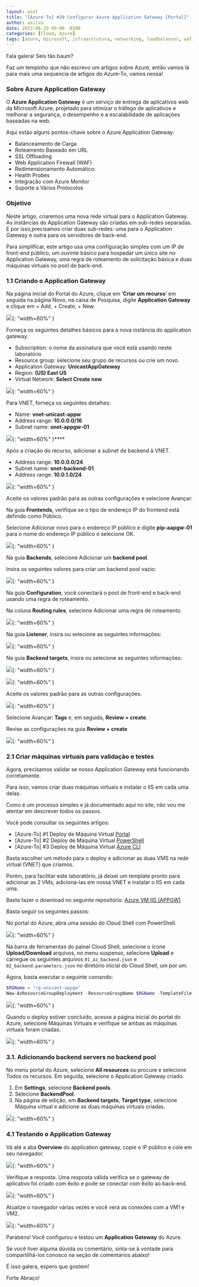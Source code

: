 ```yaml
---
layout: post
title: "[Azure-To] #20 Configurar Azure Application Gateway [Portal]"
author: asilva
date: 2023-06-20 09:00 -0300
categories: [Cloud, Azure]
tags: [azure, microsoft, infraestrutura, networking, loadbalancer, waf, gateway, applicationgateway]
---
```


Fala galera! Seis tão baum?

Faz um tempinho que não escrevo um artigos sobre Azure, então vamos lá para mais uma sequencia de artigos do Azure-To, vamos nessa!

### **Sobre Azure Application Gateway**

O **Azure Application Gateway** é um serviço de entrega de aplicativos web da Microsoft Azure, projetado para otimizar o tráfego de aplicativos e melhorar a segurança, o desempenho e a escalabilidade de aplicações baseadas na web.

Aqui estão alguns pontos-chave sobre o Azure Application Gateway:

- Balanceamento de Carga
- Roteamento Baseado em URL
- SSL Offloading
- Web Application Firewall (WAF)
- Redimensionamento Automático:
- Health Probes
- Integração com Azure Monitor
- Suporte a Vários Protocolos

### **Objetivo**

Neste artigo, criaremos uma nova rede virtual para o Application Gateway. As instâncias do Application Gateway são criadas em sub-redes separadas. E por isso,precisamos criar duas sub-redes: uma para o Application Gateway e outra para os servidores de back-end.

Para simplificar, este artigo usa uma configuração simples com um IP de front-end público, um ouvinte básico para hospedar um único site no Application Gateway, uma regra de roteamento de solicitação básica e duas máquinas virtuais no pool de back-end.

### **1.1 Criando o Application Gateway**

Na página inicial do Portal do Azure, clique em ‘**Criar um recurso**’ em seguida na página Novo, na caixa de Pesquisa, digite **Application Gateway** e clique em + Add, + Create, + New.

![](/assets/img/71/appgw01.png){: "width=60%" }

Forneça os seguintes detalhes básicos para a nova instância do application gateway.

- Subscription: o nome da assinatura que você está usando neste laboratório
- Resource group: selecione seu grupo de recursos ou crie um novo.
- Application Gateway: **UnicastAppGateway**
- Region: **(US) East US**
- Virtual Network: **Select Create new**

![](/assets/img/71/appgw02.png){: "width=60%" }

Para VNET, forneça os seguintes detalhes:

- Name: **vnet-unicast-appw**
- Address range: **10.0.0.0/16**
- Subnet name: **snet-appgw-01**

![](/assets/img/71/appgw03.png){: "width=60%" }****

Após a criação do recurso, adicionar a subnet de backend à VNET.

- Address range: **10.0.0.0/24**
- Subnet name: **snet-backend-01**
- Address range: **10.0.1.0/24**

![](/assets/img/71/appgw04.png){: "width=60%" }

Aceite os valores padrão para as outras configurações e selecione Avançar:

Na guia **Frontends**, verifique se o tipo de endereço IP do frontend está definido como Público.

Selecione Adicionar novo para o endereço IP público e digite **pip-aapgw-01** para o nome do endereço IP público e selecione OK.

![](/assets/img/71/appgw05.png){: "width=60%" }

Na guia **Backends**, selecione Adicionar um **backend pool**.

Insira os seguintes valores para criar um backend pool vazio:

![](/assets/img/71/appgw06.png){: "width=60%" }

Na guia **Configuration**, você conectará o pool de front-end e back-end usando uma regra de roteamento.

Na coluna **Routing rules**, selecione Adicionar uma regra de roteamento.

![](/assets/img/71/appgw07.png){: "width=60%" }

Na guia **Listener**, insira ou selecione as seguintes informações:

![](/assets/img/71/appgw08.png){: "width=60%" }

Na guia **Backend targets**, insira ou selecione as seguintes informações:

![](/assets/img/71/appgw09.png){: "width=60%" }

![](/assets/img/71/appgw10.png){: "width=60%" }

Aceite os valores padrão para as outras configurações.

![](/assets/img/71/appgw11.png){: "width=60%" }

Selecione Avançar: **Tags** e, em seguida, **Review + create**.

Revise as configurações na guia **Review + create**

![](/assets/img/71/appgw12.png){: "width=60%" }

### **2.1 Criar máquinas virtuais para validação e testes**

Agora, precisamos validar se nosso Application Gateway está funcionando corretamente.

Para isso, vamos criar duas máquinas virtuais e instalar o IIS em cada uma delas.

Como é um processo simples e já documentado aqui no site, não vou me atentar em descrever todos os passos.

Você pode consultar os seguintes artigos:

- [Azure-To] #1 Deploy de Máquina Virtual [Portal](https://unicast.com.br/posts/azure-to-1-deploy-de-maquina-virtual-portal/)
- [Azure-To] #2 Deploy de Máquina Virtual [PowerShell](https://unicast.com.br/posts/azure-to-2-deploy-de-maquina-virtual-powershell/)
- [Azure-To] #3 Deploy de Máquina Virtual [Azure CLI](https://unicast.com.br/posts/azure-to-3-deploy-de-maquina-virtual-azure-cli/)

Basta escolher um método para o deploy e adicionar as duas VMS na rede virtual (VNET) que criamos.

Porém, para facilitar este laboratório, já deixei um template pronto para adicionar as 2 VMs, adiciona-las em nossa VNET e instalar o IIS em cada uma.

Basta fazer o download no seguinte repositório: <a href="https://github.com/asilvajunior/azure-script-tools/tree/main/Azure%20VM%20IIS%20(APPGW)" target="_blank"> Azure VM IIS (APPGW)</a>

Basta seguir os seguintes passos:

No portal do Azure, abra uma sessão do Cloud Shell com PowerShell.

![](/assets/img/71/appgw13.png){: "width=60%" }

Na barra de ferramentas do painel Cloud Shell, selecione o ícone **Upload/Download**  arquivos, no menu suspenso, selecione **Upload** e carregue os seguintes arquivos `01_az_backend.json` e `02_backend.parameters.json` no diretório inicial do Cloud Shell, um por um.

Agora, basta executar o seguinte comando:

````powershell
$RGName = "rg-unicast-appgw"
New-AzResourceGroupDeployment -ResourceGroupName $RGName -TemplateFile 01_az_backend.json -TemplateParameterFile 02_az_backend.parameters.json
````

![](/assets/img/71/appgw14.png){: "width=60%" }

Quando o deploy estiver concluído, acesse a página inicial do portal do Azure, selecione Máquinas Virtuais e verifique se ambas as máquinas virtuais foram criadas.

![](/assets/img/71/appgw15.png){: "width=60%" }

### **3.1. Adicionando backend servers no backend pool**

No menu portal do Azure, selecione **All resources** ou procure e selecione Todos os recursos. Em seguida, selecione o Application Gateway criado.

1. Em **Settings**, selecione **Backend pools**.
2. Selecione **BackendPool**.
3. Na página de edição, em **Backend targets**, **Target type**, selecione Máquina virtual e adicione as duas máquinas virtuais criadas.

![](/assets/img/71/appgw16.png){: "width=60%" }

### **4.1 Testando o Application Gateway**

Vá até a aba **Overview** do application gateway, copie o IP público e cole em seu navegador.

![](/assets/img/71/appgw17.png){: "width=60%" }

Verifique a resposta. Uma resposta válida verifica se o gateway de aplicativo foi criado com êxito e pode se conectar com êxito ao back-end.

![](/assets/img/71/appgw18.png){: "width=60%" }

Atualize o navegador várias vezes e você verá as conexões com a VM1 e VM2.

![](/assets/img/71/appgw19.png){: "width=60%" }

Parabéns! Você configurou e testou um **Application Gateway** do Azure.

Se você tiver alguma dúvida ou comentário, sinta-se à vontade para compartilhá-los conosco na seção de comentários abaixo!

É isso galera, espero que gostem!

Forte Abraço!
